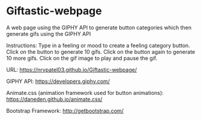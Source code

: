 # Giftastic-webpage
A web page using the GIPHY API to generate button categories which then generate gifs using the GIPHY API

Instructions:
Type in a feeling or mood to create a feeling category button. Click on the button to generate 10 gifs. Click on the button again to generate 10 more gifs. Click on the gif image to play and pause the gif.

URL: https://nrvpatel03.github.io/Giftastic-webpage/

GIPHY API:
https://developers.giphy.com/

Animate.css (animation framework used for button animations):
https://daneden.github.io/animate.css/

Bootstrap Framework:
http://getbootstrap.com/

